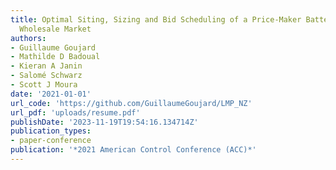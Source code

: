 ```yaml
---
title: Optimal Siting, Sizing and Bid Scheduling of a Price-Maker Battery on a Nodal
  Wholesale Market
authors:
- Guillaume Goujard
- Mathilde D Badoual
- Kieran A Janin
- Salomé Schwarz
- Scott J Moura
date: '2021-01-01'
url_code: 'https://github.com/GuillaumeGoujard/LMP_NZ'
url_pdf: 'uploads/resume.pdf'
publishDate: '2023-11-19T19:54:16.134714Z'
publication_types:
- paper-conference
publication: '*2021 American Control Conference (ACC)*'
---
```

